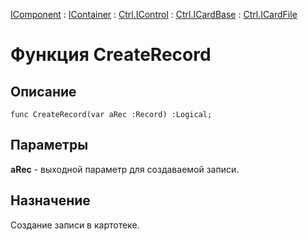 ﻿---
Link: .Ctrl.ICardFile.@CreateRecord
---

[IComponent](topic:Com.Custom.ComClasses.IComponent.Default) :
[IContainer](topic:Com.Custom.ComClasses.IContainer.Default) :
[Ctrl.IControl](topic:Com.Custom.ComClasses.Ctrl.IControl.Default) :
[Ctrl.ICardBase](topic:Com.Custom.ComClasses.Ctrl.ICardBase.Default) :
[Ctrl.ICardFile](Default)

# Функция CreateRecord

## Описание

    func CreateRecord(var aRec :Record) :Logical;

## Параметры

**aRec** - выходной параметр для создаваемой записи.

## Назначение

Создание записи в картотеке.